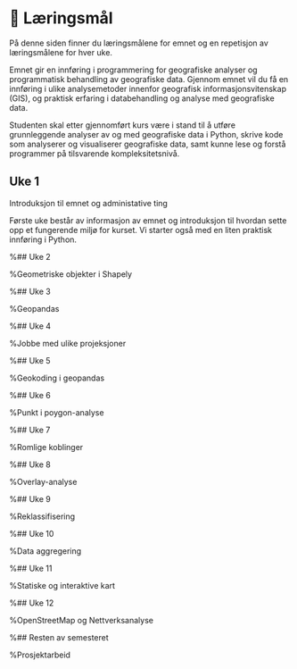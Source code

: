 # 📖 Læringsmål

På denne siden finner du læringsmålene for emnet og en repetisjon av læringsmålene for hver uke.

Emnet gir en innføring i programmering for geografiske analyser og programmatisk behandling av geografiske data. Gjennom emnet vil du få en innføring i ulike analysemetoder innenfor geografisk informasjonsvitenskap (GIS), og praktisk erfaring i databehandling og analyse med geografiske data.

Studenten skal etter gjennomført kurs være i stand til å utføre grunnleggende analyser av og med geografiske data i Python, skrive kode som analyserer og visualiserer geografiske data, samt kunne lese og forstå programmer på tilsvarende kompleksitetsnivå.

## Uke 1

Introduksjon til emnet og administative ting

Første uke består av informasjon av emnet og introduksjon til hvordan sette opp et fungerende miljø for kurset. Vi starter også med en liten praktisk innføring i Python.

%## Uke 2

%Geometriske objekter i Shapely

%## Uke 3

%Geopandas

%## Uke 4

%Jobbe med ulike projeksjoner

%## Uke 5

%Geokoding i geopandas

%## Uke 6

%Punkt i poygon-analyse

%## Uke 7

%Romlige koblinger

%## Uke 8

%Overlay-analyse

%## Uke 9

%Reklassifisering

%## Uke 10

%Data aggregering

%## Uke 11

%Statiske og interaktive kart

%## Uke 12

%OpenStreetMap og Nettverksanalyse

%## Resten av semesteret

%Prosjektarbeid